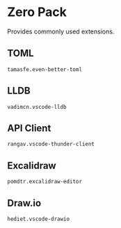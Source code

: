 # Zero Pack

Provides commonly used extensions.

## TOML

`tamasfe.even-better-toml`

## LLDB

`vadimcn.vscode-lldb`

## API Client

`rangav.vscode-thunder-client`

## Excalidraw

`pomdtr.excalidraw-editor`

## Draw.io

`hediet.vscode-drawio`
